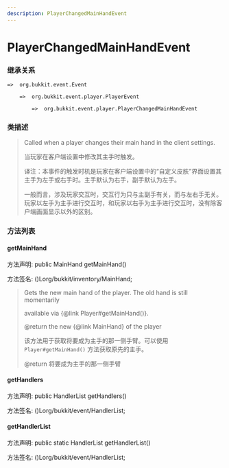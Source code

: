 ```yaml
---
description: PlayerChangedMainHandEvent
---
```


# PlayerChangedMainHandEvent

### 继承关系

    =>  org.bukkit.event.Event

        =>  org.bukkit.event.player.PlayerEvent

            =>  org.bukkit.event.player.PlayerChangedMainHandEvent

### 类描述

> Called when a player changes their main hand in the client settings.
>
> 当玩家在客户端设置中修改其主手时触发。
>
> 译注：本事件的触发时机是玩家在客户端设置中的“自定义皮肤”界面设置其主手为左手或右手时。主手默认为右手，副手默认为左手。
>
> 一般而言，涉及玩家交互时，交互行为只与主副手有关，而与左右手无关。玩家以左手为主手进行交互时，和玩家以右手为主手进行交互时，没有除客户端画面显示以外的区别。

### 方法列表

#### getMainHand

方法声明: public MainHand getMainHand()

方法签名: ()Lorg/bukkit/inventory/MainHand;

> Gets the new main hand of the player. The old hand is still momentarily
>
> available via {@link Player#getMainHand()}.
>
> @return the new {@link MainHand} of the player
>
> 该方法用于获取将要成为主手的那一侧手臂。可以使用 `Player#getMainHand()` 方法获取原先的主手。
>
> @return 将要成为主手的那一侧手臂

#### getHandlers

方法声明: public HandlerList getHandlers()

方法签名: ()Lorg/bukkit/event/HandlerList;

#### getHandlerList

方法声明: public static HandlerList getHandlerList()

方法签名: ()Lorg/bukkit/event/HandlerList;